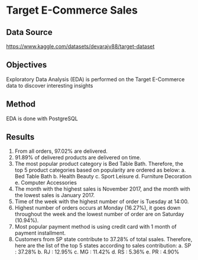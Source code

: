# Target E-Commerce Sales
## Data Source
https://www.kaggle.com/datasets/devarajv88/target-dataset

## Objectives
Exploratory Data Analysis (EDA) is performed on the Target E-Commerce data to discover interesting insights

## Method
EDA is done with PostgreSQL

## Results
1. From all orders, 97.02% are delivered.
2. 91.89% of delivered products are delivered on time.
3. The most popular product category is Bed Table Bath. Therefore, the top 5 product categories based on popularity are ordered as below:
   a. Bed Table Bath
   b. Health Beauty
   c. Sport Leisure
   d. Furniture Decoration
   e. Computer Accessories
4. The month with the highest sales is November 2017, and the month with the lowest sales is January 2017.
5. Time of the week with the highest number of order is Tuesday at 14:00.
6. Highest number of orders occurs at Monday (16.27%), it goes down throughout the week and the lowest number of order are on Saturday (10.94%).
7. Most popular payment method is using credit card with 1 month of payment installment.
8. Customers from SP state contribute to 37.28% of total ssales. Therefore, here are the list of the top 5 states according to sales contribution:
   a. SP : 37.28%
   b. RJ : 12.95%
   c. MG : 11.42%
   d. RS : 5.36%
   e. PR : 4.90%
